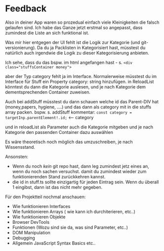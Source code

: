 
# Feedback
Also in deiner App waren so prozedual einfach viele Kleinigkeiten die falsch gelaufen sind. Ich habe das Ganze jetzt erstmal so angepasst,
dass zumindest die Liste an sich funktional ist.

Was mir hier entgegen der UI fehlt ist die Logik zur Kategorie (und git-versionierung).
Da du ja Packlisten in Kategorisiert hast, müsstest du natürlich auch irgendwie die Logik zu dieser Kategorisierung anbieten.

Ich sehe, dass du das bspw. im html angefangen hast - s.
`<div class="stuffsContainer money">`

aber der Typ category fehlt ja im Interface. Normalerweise müsstest du im Interface für Stuff ein Property category: string hinzufügen.
in ReloadList könntest du dann die Kategorie auslesen, und je nach Kategorie dem dementsprechenden Container zuweisen.

Auch bei addStuff müsstest du dann schauen welche id das Parent-DIV hat (money,papers, hygiene, ....) und das dann als category mit in die stuffs array packen.
bspw. s. addStuff kommentar:
`const category = targetInp.parentElement!.id;` <-- category

und in reloadList als Parameter auch die Kategorie mitgeben und je nach Kategorie den passenden Container dazu auswählen

Es wäre theoretisch noch möglich das umzuschreiben, je nach Wissensstand.



Ansonsten:
- Wenn du noch *kein* git repo hast, dann leg zumindest jetz eines an, wenn du noch sachen versuchst. damit du zumindest wieder zum funktionierenden Stand zurückkehren kannst.
- die id in stuff.ts sollte einzigartig für jeden Eintrag sein. Wenn du überall 1 eingibst, dann ist das nicht mehr gegeben.

Für den Projektteil nochmal anschauen:
- Wie funktionieren Interfaces
- Wie funktionieren Arrays ( wie kann ich durchiterieren, etc..)
- Wie funktionieren Objekte
- Browser DevTools
- Funktionen (Wozu sind sie da, was sind Parameter, etc..)
- DOM Manipulation
- Debugging
- Allgemein JavaScript Syntax Basics etc..